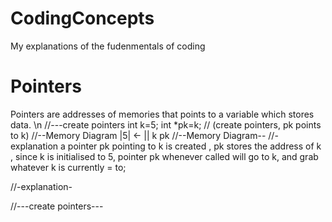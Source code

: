 # CodingConcepts
My explanations of the fudenmentals of coding



# Pointers
Pointers are addresses of memories that points to a variable which stores data. \n
//---create pointers 
int k=5;
int *pk=k; // (create pointers, pk points to k)
  //--Memory Diagram
  |5| <- ||
  k      pk
  //--Memory Diagram--
  //-explanation
   a pointer pk pointing to k is created , pk stores the address of k , 
   since k  is  initialised to 5, pointer pk whenever called will go to k, and grab whatever k is currently = to;
   
  //-explanation-

  
//---create pointers---

